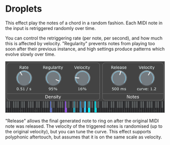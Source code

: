 # Droplets

This effect play the notes of a chord in a random fashion.  Each MIDI note in the input is retriggered randomly over time.

You can control the retriggering rate (per note, per second), and how much this is affected by velocity.  "Regularity" prevents notes from playing too soon after their previous instance, and high settings produce patterns which evolve slowly over time.

![screenshot](doc/images/Droplets.png)

"Release" allows the final generated note to ring on after the original MIDI note was released.  The velocity of the triggered notes is randomised (up to the original velocity), but you can tune the curve.  This effect supports polyphonic aftertouch, but assumes that it is on the same scale as velocity.
